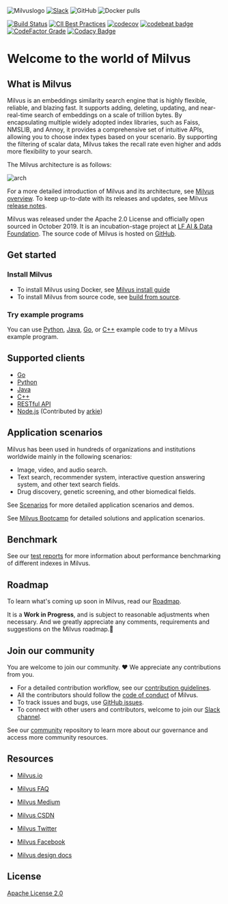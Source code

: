 ![Milvuslogo](https://github.com/milvus-io/docs/blob/master/v0.9.1/assets/milvus_logo.png)
[![Slack](https://img.shields.io/badge/Join-Slack-orange)](https://join.slack.com/t/milvusio/shared_invite/zt-e0u4qu3k-bI2GDNys3ZqX1YCJ9OM~GQ)
![GitHub](https://img.shields.io/github/license/milvus-io/milvus)
![Docker pulls](https://img.shields.io/docker/pulls/milvusdb/milvus)

[![Build Status](http://internal.zilliz.com:18080/jenkins/job/milvus-ci/job/master/badge/icon)](http://internal.zilliz.com:18080/jenkins/job/milvus-ci/job/master/)
[![CII Best Practices](https://bestpractices.coreinfrastructure.org/projects/3563/badge)](https://bestpractices.coreinfrastructure.org/projects/3563)
[![codecov](https://codecov.io/gh/milvus-io/milvus/branch/master/graph/badge.svg)](https://codecov.io/gh/milvus-io/milvus)
[![codebeat badge](https://codebeat.co/badges/e030a4f6-b126-4475-a938-4723d54ec3a7?style=plastic)](https://codebeat.co/projects/github-com-milvus-io-milvus-master)
[![CodeFactor Grade](https://www.codefactor.io/repository/github/milvus-io/milvus/badge)](https://www.codefactor.io/repository/github/milvus-io/milvus)
[![Codacy Badge](https://api.codacy.com/project/badge/Grade/c4bb2ccfb51b47f99e43bfd1705edd95)](https://app.codacy.com/gh/milvus-io/milvus?utm_source=github.com&utm_medium=referral&utm_content=milvus-io/milvus&utm_campaign=Badge_Grade_Dashboard)


# Welcome to the world of Milvus

## What is Milvus

Milvus is an embeddings similarity search engine that is highly flexible, reliable, and blazing fast. It supports adding, deleting, updating, and near-real-time search of embeddings on a scale of trillion bytes. By encapsulating multiple widely adopted index libraries, such as Faiss, NMSLIB, and Annoy, it provides a comprehensive set of intuitive APIs, allowing you to choose index types based on your scenario. By supporting the filtering of scalar data, Milvus takes the recall rate even higher and adds more flexibility to your search. 

The Milvus architecture is as follows:

![arch](https://github.com/milvus-io/docs/blob/master/v0.9.1/assets/milvus_arch.png)

For a more detailed introduction of Milvus and its architecture, see [Milvus overview](https://www.milvus.io/docs/overview.md). To keep up-to-date with its releases and updates, see Milvus [release notes](https://www.milvus.io/docs/release_notes.md).

Milvus was released under the Apache 2.0 License and officially open sourced in October 2019. It is an incubation-stage project at [LF AI & Data Foundation](https://lfaidata.foundation/). The source code of Milvus is hosted on [GitHub](https://github.com/milvus-io/milvus).

## Get started

### Install Milvus

- To install Milvus using Docker, see [Milvus install guide](https://www.milvus.io/docs/install_milvus.md) 
- To install Milvus from source code, see [build from source](INSTALL.md).

### Try example programs

You can use [Python](https://www.milvus.io/docs/example_code.md), [Java](https://github.com/milvus-io/milvus-sdk-java/tree/master/examples), [Go](https://github.com/milvus-io/milvus-sdk-go/tree/master/examples), or [C++](https://github.com/milvus-io/milvus/tree/master/sdk/examples) example code to try a Milvus example program.

## Supported clients

-   [Go](https://github.com/milvus-io/milvus-sdk-go)
-   [Python](https://github.com/milvus-io/pymilvus)
-   [Java](https://github.com/milvus-io/milvus-sdk-java)
-   [C++](https://github.com/milvus-io/milvus/tree/master/sdk)
-   [RESTful API](https://github.com/milvus-io/milvus/tree/master/core/src/server/web_impl)
-   [Node.js](https://www.npmjs.com/package/@arkie-ai/milvus-client) (Contributed by [arkie](https://www.arkie.cn/))

## Application scenarios

Milvus has been used in hundreds of organizations and institutions worldwide mainly in the following scenarios:

- Image, video, and audio search.
- Text search, recommender system, interactive question answering system, and other text search fields.
- Drug discovery, genetic screening, and other biomedical fields.

See [Scenarios](https://www.milvus.io/scenarios/) for more detailed application scenarios and demos.

See [Milvus Bootcamp](https://github.com/milvus-io/bootcamp) for detailed solutions and application scenarios.

## Benchmark

See our [test reports](https://github.com/milvus-io/milvus/tree/master/docs) for more information about performance benchmarking of different indexes in Milvus.

## Roadmap

To learn what's coming up soon in Milvus, read our [Roadmap](https://github.com/milvus-io/milvus/milestones).

It is a **Work in Progress**, and is subject to reasonable adjustments when necessary. And we greatly appreciate any comments, requirements and suggestions on the Milvus roadmap.:clap:

## Join our community

You are welcome to join our community. :heart: We appreciate any contributions from you. 

- For a detailed contribution workflow, see our [contribution guidelines](CONTRIBUTING.md). 
- All the contributors should follow the [code of conduct](CODE_OF_CONDUCT.md) of Milvus.
- To track issues and bugs, use [GitHub issues](https://github.com/milvus-io/milvus/issues).
- To connect with other users and contributors, welcome to join our [Slack channel](https://join.slack.com/t/milvusio/shared_invite/zt-e0u4qu3k-bI2GDNys3ZqX1YCJ9OM~GQ).

See our [community](https://github.com/milvus-io/community) repository to learn more about our governance and access more community resources.

## Resources 

- [Milvus.io](https://www.milvus.io) 

- [Milvus FAQ](https://www.milvus.io/docs/operational_faq.md) 

- [Milvus Medium](https://medium.com/@milvusio) 

- [Milvus CSDN](https://zilliz.blog.csdn.net/) 

- [Milvus Twitter](https://twitter.com/milvusio) 

- [Milvus Facebook](https://www.facebook.com/io.milvus.5) 

- [Milvus design docs](DESIGN.md) 

## License 

[Apache License 2.0](LICENSE)
